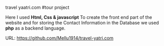 travel yaatri.com #tour project

Here I used <b>Html, Css & javascript</b> To create the front end part of the website and for storing the Contact Information in the Database we used <b>php</b> as a backend language.

URL: https://github.com/Mellu1914/travel-yatri.com

